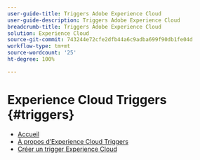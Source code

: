 ```yaml
---
user-guide-title: Triggers Adobe Experience Cloud
user-guide-description: Triggers Adobe Experience Cloud
breadcrumb-title: Triggers Adobe Experience Cloud
solution: Experience Cloud
source-git-commit: 743244e72cfe2dfb44a6c9adba699f90db1fe04d
workflow-type: tm+mt
source-wordcount: '25'
ht-degree: 100%

---
```


# Experience Cloud Triggers {#triggers}

* [Accueil](home.md)
* [À propos d’Experience Cloud Triggers](overview.md)
* [Créer un trigger Experience Cloud](create.md)
